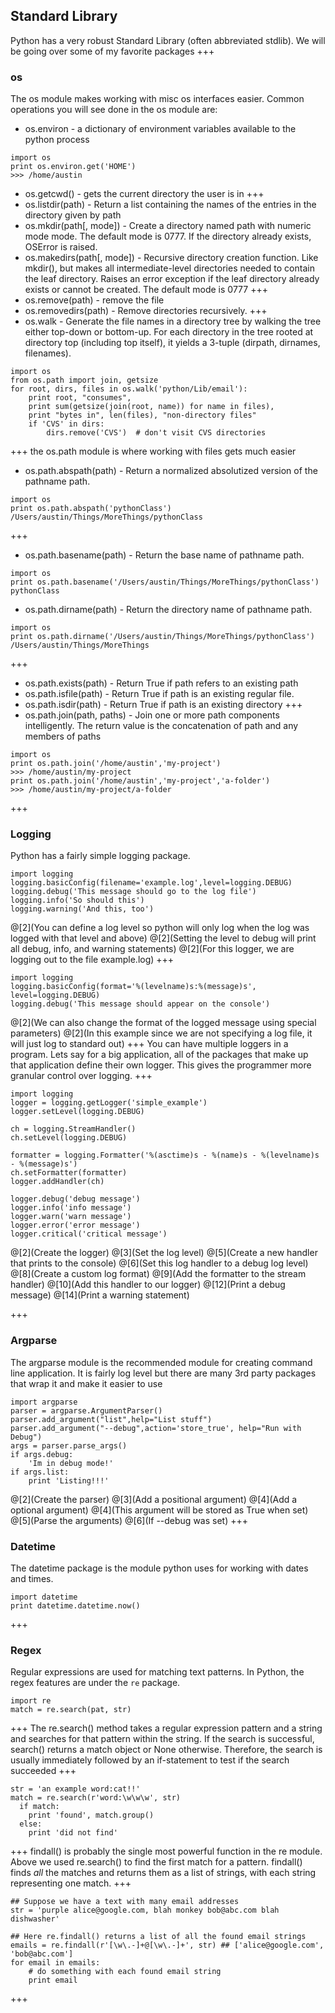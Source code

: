 ## Standard Library
Python has a very robust Standard Library (often abbreviated stdlib). We will be going over some of my favorite packages
+++
### os
The os module makes working with misc os interfaces easier. Common operations you will see done in the os module are:
- os.environ - a dictionary of environment variables available to the python process
```
import os
print os.environ.get('HOME')
>>> /home/austin
```
- os.getcwd() - gets the current directory the user is in
+++
- os.listdir(path) - Return a list containing the names of the entries in the directory given by path
- os.mkdir(path[, mode]) - Create a directory named path with numeric mode mode. The default mode is 0777. If the directory already exists, OSError is raised.
- os.makedirs(path[, mode]) - Recursive directory creation function. Like mkdir(), but makes all intermediate-level directories needed to contain the leaf directory. Raises an error exception if the leaf directory already exists or cannot be created. The default mode is 0777
+++
- os.remove(path) - remove the file
- os.removedirs(path) - Remove directories recursively.
+++
- os.walk - Generate the file names in a directory tree by walking the tree either top-down or bottom-up. For each directory in the tree rooted at directory top (including top itself), it yields a 3-tuple (dirpath, dirnames, filenames).
```
import os
from os.path import join, getsize
for root, dirs, files in os.walk('python/Lib/email'):
    print root, "consumes",
    print sum(getsize(join(root, name)) for name in files),
    print "bytes in", len(files), "non-directory files"
    if 'CVS' in dirs:
        dirs.remove('CVS')  # don't visit CVS directories
```
+++
the os.path module is where working with files gets much easier
- os.path.abspath(path) - Return a normalized absolutized version of the pathname path.
```
import os
print os.path.abspath('pythonClass')
/Users/austin/Things/MoreThings/pythonClass
```
+++
- os.path.basename(path) - Return the base name of pathname path.
```
import os
print os.path.basename('/Users/austin/Things/MoreThings/pythonClass')
pythonClass
```
- os.path.dirname(path) - Return the directory name of pathname path.
```
import os
print os.path.dirname('/Users/austin/Things/MoreThings/pythonClass')
/Users/austin/Things/MoreThings
```
+++
- os.path.exists(path) - Return True if path refers to an existing path
- os.path.isfile(path) - Return True if path is an existing regular file.
- os.path.isdir(path) - Return True if path is an existing directory
+++
- os.path.join(path, paths) - Join one or more path components intelligently. The return value is the concatenation of path and any members of paths
```
import os
print os.path.join('/home/austin','my-project')
>>> /home/austin/my-project
print os.path.join('/home/austin','my-project','a-folder')
>>> /home/austin/my-project/a-folder
```
+++
### Logging
Python has a fairly simple logging package.
```
import logging
logging.basicConfig(filename='example.log',level=logging.DEBUG)
logging.debug('This message should go to the log file')
logging.info('So should this')
logging.warning('And this, too')
```
@[2](You can define a log level so python will only log when the log was logged with that level and above)
@[2](Setting the level to debug will print all debug, info, and warning statements)
@[2](For this logger, we are logging out to the file example.log)
+++
```
import logging
logging.basicConfig(format='%(levelname)s:%(message)s', level=logging.DEBUG)
logging.debug('This message should appear on the console')
```
@[2](We can also change the format of the logged message using special parameters)
@[2](In this example since we are not specifying a log file, it will just log to standard out)
+++
You can have multiple loggers in a program. Lets say for a big application, all of the packages that make up that application define their own logger. This gives the programmer more granular control over logging.
+++
```
import logging
logger = logging.getLogger('simple_example')
logger.setLevel(logging.DEBUG)

ch = logging.StreamHandler()
ch.setLevel(logging.DEBUG)

formatter = logging.Formatter('%(asctime)s - %(name)s - %(levelname)s - %(message)s')
ch.setFormatter(formatter)
logger.addHandler(ch)

logger.debug('debug message')
logger.info('info message')
logger.warn('warn message')
logger.error('error message')
logger.critical('critical message')
```
@[2](Create the logger)
@[3](Set the log level)
@[5](Create a new handler that prints to the console)
@[6](Set this log handler to a debug log level)
@[8](Create a custom log format)
@[9](Add the formatter to the stream handler)
@[10](Add this handler to our logger)
@[12](Print a debug message)
@[14](Print a warning statement)

+++
### Argparse
The argparse module is the recommended module for creating command line application. It is fairly log level but there are many 3rd party packages that wrap it and make it easier to use
```
import argparse
parser = argparse.ArgumentParser()
parser.add_argument("list",help="List stuff")
parser.add_argument("--debug",action='store_true', help="Run with Debug")
args = parser.parse_args()
if args.debug:
    'Im in debug mode!'
if args.list:
    print 'Listing!!!'
```
@[2](Create the parser)
@[3](Add a positional argument)
@[4](Add a optional argument)
@[4](This argument will be stored as True when set)
@[5](Parse the arguments)
@[6](If --debug was set)
+++
### Datetime
The datetime package is the module python uses for working with dates and times.
```
import datetime
print datetime.datetime.now()
```
+++
### Regex
<!-- https://developers.google.com/edu/python/regular-expressions -->
Regular expressions are used for matching text patterns. In Python, the regex features are under the `re` package.
```
import re
match = re.search(pat, str)
```
+++
The re.search() method takes a regular expression pattern and a string and searches for that pattern within the string. If the search is successful, search() returns a match object or None otherwise. Therefore, the search is usually immediately followed by an if-statement to test if the search succeeded
+++
```
str = 'an example word:cat!!'
match = re.search(r'word:\w\w\w', str)
  if match:                      
    print 'found', match.group()
  else:
    print 'did not find'
```
+++
findall() is probably the single most powerful function in the re module. Above we used re.search() to find the first match for a pattern. findall() finds *all* the matches and returns them as a list of strings, with each string representing one match.
+++
```
## Suppose we have a text with many email addresses
str = 'purple alice@google.com, blah monkey bob@abc.com blah dishwasher'

## Here re.findall() returns a list of all the found email strings
emails = re.findall(r'[\w\.-]+@[\w\.-]+', str) ## ['alice@google.com', 'bob@abc.com']
for email in emails:
    # do something with each found email string
    print email

```
+++
